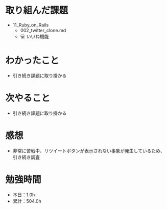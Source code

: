 # 取り組んだ課題
* 11_Ruby_on_Rails
  * 002_twitter_clone.md
  * 💻 いいね機能

# わかったこと
* 引き続き課題に取り掛かる

# 次やること
* 引き続き課題に取り掛かる

# 感想
* 非常に苦戦中、リツイートボタンが表示されない事象が発生しているため、引き続き調査

# 勉強時間
* 本日：1.0h
* 累計：504.0h